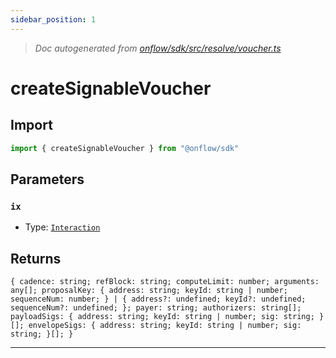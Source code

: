 ```yaml
---
sidebar_position: 1
---
```


> _Doc autogenerated from [onflow/sdk/src/resolve/voucher.ts](https://github.com/onflow/fcl-js/tree/master/packages/sdk/src/resolve/voucher.ts)_

# createSignableVoucher


## Import

```typescript
import { createSignableVoucher } from "@onflow/sdk"
```


## Parameters

### `ix` 
- Type: [`Interaction`](../types#interaction)



## Returns

`{ cadence: string; refBlock: string; computeLimit: number; arguments: any[]; proposalKey: { address: string; keyId: string | number; sequenceNum: number; } | { address?: undefined; keyId?: undefined; sequenceNum?: undefined; }; payer: string; authorizers: string[]; payloadSigs: { address: string; keyId: string | number; sig: string; }[]; envelopeSigs: { address: string; keyId: string | number; sig: string; }[]; }`


---